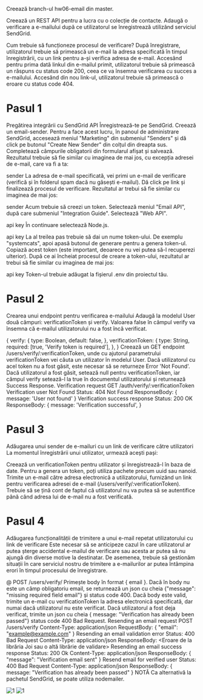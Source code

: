 Creează branch-ul hw06-email din master.

Creează un REST API pentru a lucra cu o colecție de contacte. Adaugă o verificare a e-mailului după ce utilizatorul se înregistrează utilizând serviciul SendGrid.

Cum trebuie să funcționeze procesul de verificare?
După înregistrare, utilizatorul trebuie să primească un e-mail la adresa specificată în timpul înregistrării, cu un link pentru a-și verifica adresa de e-mail.
Accesând pentru prima dată linkul din e-mailul primit, utilizatorul trebuie să primească un răspuns cu status code 200, ceea ce va însemna verificarea cu succes a e-mailului.
Accesând din nou link-ul, utilizatorul trebuie să primească o eroare cu status code 404.
# Pasul 1
Pregătirea integrării cu SendGrid API
Înregistrează-te pe SendGrid.
Creează un email-sender. Pentru a face acest lucru, în panoul de administrare SendGrid, accesează meniul "Marketing" din submeniul "Senders" și dă click pe butonul "Create New Sender" din colțul din dreapta sus. Completează câmpurile obligatorii din formularul afișat și salvează.
Rezultatul trebuie să fie similar cu imaginea de mai jos, cu excepția adresei de e-mail, care va fi a ta:

sender
La adresa de e-mail specificată, vei primi un e-mail de verificare (verifică și în folderul spam dacă nu găsești e-mailul). Dă click pe link și finalizează procesul de verificare. Rezultatul ar trebui să fie similar cu imaginea de mai jos:

sender
Acum trebuie să creezi un token. Selectează meniul "Email API", după care submeniul "Integration Guide". Selectează "Web API".

api key
În continuare selectează Node.js.

api key
La al treilea pas trebuie să dai un nume token-ului. De exemplu "systemcats", apoi apasă butonul de generare pentru a genera token-ul. Copiază acest token (este important, deoarece nu vei putea să-l recuperezi ulterior). După ce ai încheiat procesul de creare a token-ului, rezultatul ar trebui să fie similar cu imaginea de mai jos:

api key
Token-ul trebuie adăugat la fișierul .env din proiectul tău.

# Pasul 2
Crearea unui endpoint pentru verificarea e-mailului
Adaugă la modelul User două câmpuri: verificationToken și verify. Valoarea false în câmpul verify va însemna că e-mailul utilizatorului nu a fost încă verificat.

{
verify: {
type: Boolean,
default: false,
},
verificationToken: {
type: String,
required: [true, 'Verify token is required'],
},
}
Creează un GET endpoint /users/verify/:verificationToken, unde cu ajutorul parametrului verificationToken vei căuta un utilizator în modelul User.
Dacă utilizatorul cu acel token nu a fost găsit, este necesar să se returneze Error 'Not Found'.
Dacă utilizatorul a fost găsit, setează null pentru verificationToken, iar câmpul verify setează-l la true în documentul utilizatorului și returnează Success Response.
Verification request
GET /auth/verify/:verificationToken
Verification user Not Found
Status: 404 Not Found
ResponseBody: {
message: 'User not found'
}
Verification success response
Status: 200 OK
ResponseBody: {
message: 'Verification successful',
}
# Pasul 3
Adăugarea unui sender de e-mailuri cu un link de verificare către utilizatori
La momentul înregistrării unui utilizator, urmează acești pași:

Creează un verificationToken pentru utilizator și înregistrează-l în baza de date. Pentru a genera un token, poți utiliza pachete precum uuid sau nanoid.
Trimite un e-mail către adresa electronică a utilizatorului, furnizând un link pentru verificarea adresei de e-mail (/users/verify/:verificationToken).
Trebuie să se țină cont de faptul că utilizatorul nu va putea să se autentifice până când adresa lui de e-mail nu a fost verificată.
# Pasul 4
Adăugarea funcționalității de trimitere a unui e-mail repetat utilizatorului cu link de verificare
Este necesar să se anticipeze cazul în care utilizatorul ar putea șterge accidental e-mailul de verificare sau acesta ar putea să nu ajungă din diverse motive la destinatar. De asemenea, trebuie să gestionăm situații în care serviciul nostru de trimitere a e-mailurilor ar putea întâmpina erori în timpul procesului de înregistrare.

@ POST /users/verify/
Primește body în format { email }.
Dacă în body nu este un câmp obligatoriu email, se returnează un json cu cheia {"message": "missing required field email"} și status code 400.
Dacă body este valid, trimite un e-mail cu verificationToken la adresa electronică specificată, dar numai dacă utilizatorul nu este verificat.
Dacă utilizatorul a fost deja verificat, trimite un json cu cheia { message: "Verification has already been passed"} status code 400 Bad Request.
Resending an email request
POST /users/verify
Content-Type: application/json
RequestBody: {
"email": "example@example.com"
}
Resending an email validation error
Status: 400 Bad Request
Content-Type: application/json
ResponseBody: <Eroare de la librăria Joi sau o altă librărie de validare>
Resending an email success response
Status: 200 Ok
Content-Type: application/json
ResponseBody: {
"message": "Verification email sent"
}
Resend email for verified user
Status: 400 Bad Request
Content-Type: application/json
ResponseBody: {
message: "Verification has already been passed"
}
NOTĂ
Ca alternativă la pachetul SendGrid, se poate utiliza nodemailer.

![1](https://i.ibb.co/VDgnGs8/POST-Signup.png)
![1](https://i.ibb.co/cv4KKZM/POST-Verify.png)
